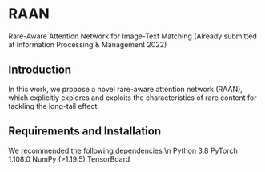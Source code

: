 # RAAN
Rare-Aware Attention Network for Image-Text Matching (Already submitted at Information Processing & Management 2022)
## Introduction
In this work, we propose a novel rare-aware attention network (RAAN), which explicitly explores and exploits the characteristics of rare content for tackling the long-tail effect.  
## Requirements and Installation
We recommended the following dependencies.\n
Python 3.8
PyTorch 1.108.0
NumPy (>1.19.5)
TensorBoard
